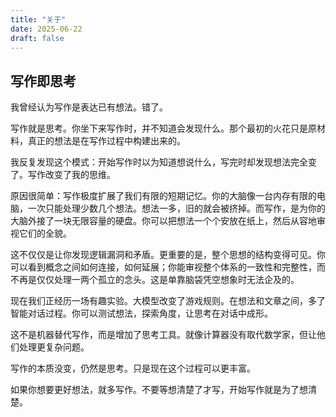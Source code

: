 ```yaml
---
title: "关于"
date: 2025-06-22
draft: false
---
```


## 写作即思考

我曾经认为写作是表达已有想法。错了。

写作就是思考。你坐下来写作时，并不知道会发现什么。那个最初的火花只是原材料，真正的想法是在写作过程中构建出来的。

我反复发现这个模式：开始写作时以为知道想说什么，写完时却发现想法完全变了。写作改变了我的思维。

原因很简单：写作极度扩展了我们有限的短期记忆。你的大脑像一台内存有限的电脑，一次只能处理少数几个想法。想法一多，旧的就会被挤掉。而写作，是为你的大脑外接了一块无限容量的硬盘。你可以把想法一个个安放在纸上，然后从容地审视它们的全貌。

这不仅仅是让你发现逻辑漏洞和矛盾。更重要的是，整个思想的结构变得可见。你可以看到概念之间如何连接，如何延展；你能审视整个体系的一致性和完整性，而不再是仅仅处理一两个孤立的念头。这是单靠脑袋凭空想象时无法企及的。

现在我们正经历一场有趣实验。大模型改变了游戏规则。在想法和文章之间，多了智能对话过程。你可以测试想法，探索角度，让思考在对话中成形。

这不是机器替代写作，而是增加了思考工具。就像计算器没有取代数学家，但让他们处理更复杂问题。

写作的本质没变，仍然是思考。只是现在这个过程可以更丰富。

如果你想要更好想法，就多写作。不要等想清楚了才写，开始写作就是为了想清楚。